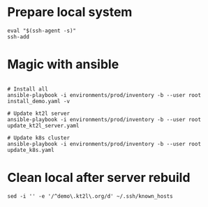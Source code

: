 
# Prepare local system

```shell
eval "$(ssh-agent -s)"  
ssh-add
```

# Magic with ansible

```shell

# Install all
ansible-playbook -i environments/prod/inventory -b --user root install_demo.yaml -v

# Update kt2l server
ansible-playbook -i environments/prod/inventory -b --user root update_kt2l_server.yaml

# Update k8s cluster
ansible-playbook -i environments/prod/inventory -b --user root update_k8s.yaml

```

# Clean local after server rebuild

```shell
sed -i '' -e '/^demo\.kt2l\.org/d' ~/.ssh/known_hosts
```